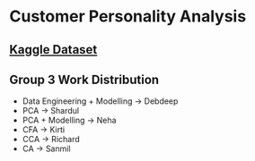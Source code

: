 # Customer Personality Analysis

## [Kaggle Dataset](https://www.kaggle.com/datasets/imakash3011/customer-personality-analysis)

## Group 3 Work Distribution

* Data Engineering + Modelling -> Debdeep
* PCA -> Shardul
* PCA + Modelling -> Neha
* CFA -> Kirti
* CCA -> Richard
* CA ->  Sanmil

